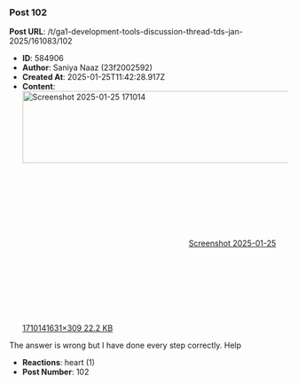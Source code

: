 ### Post 102
**Post URL**: /t/ga1-development-tools-discussion-thread-tds-jan-2025/161083/102
- **ID**: 584906
- **Author**: Saniya Naaz (23f2002592)
- **Created At**: 2025-01-25T11:42:28.917Z
- **Content**:  
  <div class="lightbox-wrapper"><a class="lightbox" href="https://europe1.discourse-cdn.com/flex013/uploads/iitm/original/3X/1/6/1660ff1343e3f3b9fb21bb962f6be949238c62f5.png" data-download-href="/uploads/short-url/3bYjIYyKwczQax9b66ESQ28uTEp.png?dl=1" title="Screenshot 2025-01-25 171014" rel="noopener nofollow ugc"><img src="https://europe1.discourse-cdn.com/flex013/uploads/iitm/optimized/3X/1/6/1660ff1343e3f3b9fb21bb962f6be949238c62f5_2_690x130.png" alt="Screenshot 2025-01-25 171014" data-base62-sha1="3bYjIYyKwczQax9b66ESQ28uTEp" width="690" height="130" srcset="https://europe1.discourse-cdn.com/flex013/uploads/iitm/optimized/3X/1/6/1660ff1343e3f3b9fb21bb962f6be949238c62f5_2_690x130.png, https://europe1.discourse-cdn.com/flex013/uploads/iitm/optimized/3X/1/6/1660ff1343e3f3b9fb21bb962f6be949238c62f5_2_1035x195.png 1.5x, https://europe1.discourse-cdn.com/flex013/uploads/iitm/optimized/3X/1/6/1660ff1343e3f3b9fb21bb962f6be949238c62f5_2_1380x260.png 2x" data-dominant-color="272B31"><div class="meta"><svg class="fa d-icon d-icon-far-image svg-icon" aria-hidden="true"><use href="#far-image"></use></svg><span class="filename">Screenshot 2025-01-25 171014</span><span class="informations">1631×309 22.2 KB</span><svg class="fa d-icon d-icon-discourse-expand svg-icon" aria-hidden="true"><use href="#discourse-expand"></use></svg></div></a></div>
The answer is wrong but I have done every step correctly. Help
- **Reactions**: heart (1)
- **Post Number**: 102

